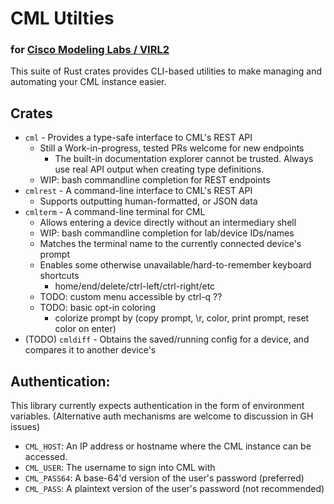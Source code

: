 # CML Utilties
### for [Cisco Modeling Labs / VIRL2](https://www.cisco.com/c/en/us/products/cloud-systems-management/modeling-labs/index.html)

This suite of Rust crates provides CLI-based utilities to make managing and automating your CML instance easier.


## Crates
* `cml` - Provides a type-safe interface to CML's REST API
  * Still a Work-in-progress, tested PRs welcome for new endpoints
	* The built-in documentation explorer cannot be trusted. Always use real API output when creating type definitions.
  * WIP: bash commandline completion for REST endpoints
* `cmlrest` - A command-line interface to CML's REST API
  * Supports outputting human-formatted, or JSON data
* `cmlterm` - A command-line terminal for CML
  * Allows entering a device directly without an intermediary shell
  * WIP: bash commandline completion for lab/device IDs/names
  * Matches the terminal name to the currently connected device's prompt
  * Enables some otherwise unavailable/hard-to-remember keyboard shortcuts
    * home/end/delete/ctrl-left/ctrl-right/etc
  * TODO: custom menu accessible by ctrl-q ??
  * TODO: basic opt-in coloring
    * colorize prompt by (copy prompt, \r, color, print prompt, reset color on enter)
* (TODO) `cmldiff` - Obtains the saved/running config for a device, and compares it to another device's
  

## Authentication:
This library currently expects authentication in the form of environment variables. (Alternative auth mechanisms are welcome to discussion in GH issues)
* `CML_HOST`: An IP address or hostname where the CML instance can be accessed.
* `CML_USER`: The username to sign into CML with
* `CML_PASS64`: A base-64'd version of the user's password (preferred)
* `CML_PASS`: A plaintext version of the user's password (not recommended)

